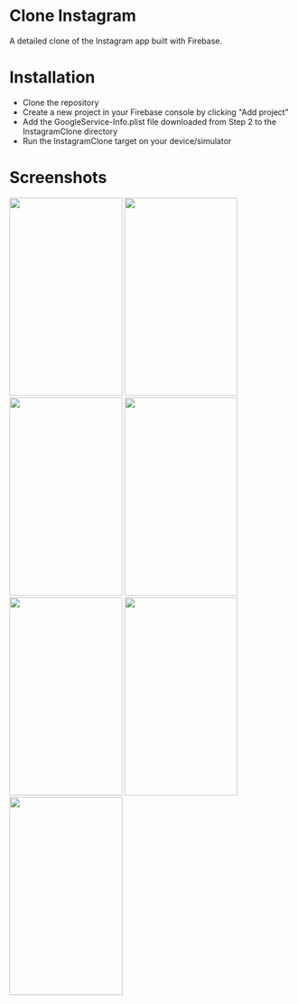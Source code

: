 # Clone Instagram

A detailed clone of the Instagram app built with Firebase.

# Installation

- Clone the repository
- Create a new project in your Firebase console by clicking "Add project"
- Add the GoogleService-Info.plist file downloaded from Step 2 to the InstagramClone directory
- Run the InstagramClone target on your device/simulator

# Screenshots

<img src="https://github.com/JeremyPerezSwift/InstagramCloneSwiftUI/assets/55399639/5e5765a4-263f-48e9-aa2a-9c7a1df66d53" width="200" height="350" />
<img src="https://github.com/JeremyPerezSwift/InstagramCloneSwiftUI/assets/55399639/711a9070-2640-41a0-b074-ac2b714511b7" width="200" height="350" />
<img src="https://github.com/JeremyPerezSwift/InstagramCloneSwiftUI/assets/55399639/8334831a-4152-4245-8940-103be0b0d7f5" width="200" height="350" />
<img src="https://github.com/JeremyPerezSwift/InstagramCloneSwiftUI/assets/55399639/8334831a-4152-4245-8940-103be0b0d7f5" width="200" height="350" />
<img src="https://github.com/JeremyPerezSwift/InstagramCloneSwiftUI/assets/55399639/8334831a-4152-4245-8940-103be0b0d7f5" width="200" height="350" />
<img src="https://github.com/JeremyPerezSwift/InstagramCloneSwiftUI/assets/55399639/8334831a-4152-4245-8940-103be0b0d7f5" width="200" height="350" />
<img src="https://github.com/JeremyPerezSwift/InstagramCloneSwiftUI/assets/55399639/8334831a-4152-4245-8940-103be0b0d7f5" width="200" height="350" />
